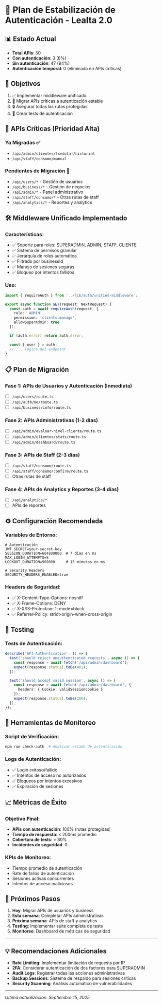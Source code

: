 # 🔐 Plan de Estabilización de Autenticación - Lealta 2.0

## 📊 Estado Actual
- **Total APIs**: 50
- **Con autenticación**: 3 (6%)
- **Sin autenticación**: 47 (94%)
- **Autenticación temporal**: 0 (eliminada en APIs críticas)

## 🎯 Objetivos
1. ✅ Implementar middleware unificado 
2. 🔄 Migrar APIs críticas a autenticación estable
3. 🔒 Asegurar todas las rutas protegidas
4. 🧪 Crear tests de autenticación

## 🚨 APIs Críticas (Prioridad Alta)

### Ya Migradas ✅
- `/api/admin/clientes/[cedula]/historial`
- `/api/staff/consumo/manual`

### Pendientes de Migración 🔄
- `/api/users/*` - Gestión de usuarios
- `/api/business/*` - Gestión de negocios
- `/api/admin/*` - Panel administrativo
- `/api/staff/consumo/*` - Otras rutas de staff
- `/api/analytics/*` - Reportes y analytics

## 🛠️ Middleware Unificado Implementado

### Características:
- ✅ Soporte para roles: SUPERADMIN, ADMIN, STAFF, CLIENTE
- ✅ Sistema de permisos granular
- ✅ Jerarquía de roles automática
- ✅ Filtrado por businessId
- ✅ Manejo de sesiones seguras
- ✅ Bloqueo por intentos fallidos

### Uso:
```typescript
import { requireAuth } from '../lib/auth/unified-middleware';

export async function GET(request: NextRequest) {
  const auth = await requireAuth(request, {
    role: 'ADMIN',
    permission: 'clients.manage',
    allowSuperAdmin: true
  });

  if (auth.error) return auth.error;
  
  const { user } = auth;
  // ... lógica del endpoint
}
```

## 📋 Plan de Migración

### Fase 1: APIs de Usuarios y Autenticación (Inmediata)
- [ ] `/api/users/route.ts` 
- [ ] `/api/auth/me/route.ts`
- [ ] `/api/business/info/route.ts`

### Fase 2: APIs Administrativas (1-2 días)
- [ ] `/api/admin/evaluar-nivel-cliente/route.ts`
- [ ] `/api/admin/clientes/stats/route.ts`
- [ ] `/api/admin/dashboard/route.ts`

### Fase 3: APIs de Staff (2-3 días)
- [ ] `/api/staff/consumo/route.ts`
- [ ] `/api/staff/consumo/confirm/route.ts`
- [ ] Otras rutas de staff

### Fase 4: APIs de Analytics y Reportes (3-4 días)
- [ ] `/api/analytics/*`
- [ ] APIs de reportes

## ⚙️ Configuración Recomendada

### Variables de Entorno:
```env
# Autenticación
JWT_SECRET=your-secret-key
SESSION_DURATION=604800000  # 7 días en ms
MAX_LOGIN_ATTEMPTS=5
LOCKOUT_DURATION=900000     # 15 minutos en ms

# Security Headers
SECURITY_HEADERS_ENABLED=true
```

### Headers de Seguridad:
- ✅ X-Content-Type-Options: nosniff
- ✅ X-Frame-Options: DENY  
- ✅ X-XSS-Protection: 1; mode=block
- ✅ Referrer-Policy: strict-origin-when-cross-origin

## 🧪 Testing

### Tests de Autenticación:
```typescript
describe('API Authentication', () => {
  test('should reject unauthenticated requests', async () => {
    const response = await fetch('/api/admin/dashboard');
    expect(response.status).toBe(401);
  });

  test('should accept valid session', async () => {
    const response = await fetch('/api/admin/dashboard', {
      headers: { Cookie: validSessionCookie }
    });
    expect(response.status).toBe(200);
  });
});
```

## 🔧 Herramientas de Monitoreo

### Script de Verificación:
```bash
npm run check-auth  # Analizar estado de autenticación
```

### Logs de Autenticación:
- ✅ Login exitoso/fallido
- ✅ Intentos de acceso no autorizados
- ✅ Bloqueos por intentos excesivos
- ✅ Expiración de sesiones

## 📈 Métricas de Éxito

### Objetivo Final:
- **APIs con autenticación**: 100% (rutas protegidas)
- **Tiempo de respuesta**: < 200ms promedio
- **Cobertura de tests**: > 80%
- **Incidentes de seguridad**: 0

### KPIs de Monitoreo:
- Tiempo promedio de autenticación
- Rate de fallos de autenticación
- Sesiones activas concurrentes
- Intentos de acceso maliciosos

## 🚀 Próximos Pasos

1. **Hoy**: Migrar APIs de usuarios y business
2. **Esta semana**: Completar APIs administrativas  
3. **Próxima semana**: APIs de staff y analytics
4. **Testing**: Implementar suite completa de tests
5. **Monitoreo**: Dashboard de métricas de seguridad

---

## 💡 Recomendaciones Adicionales

- **Rate Limiting**: Implementar limitación de requests por IP
- **2FA**: Considerar autenticación de dos factores para SUPERADMIN
- **Audit Logs**: Registrar todas las acciones administrativas
- **Backup Sessions**: Sistema de respaldo para sesiones críticas
- **Security Scanning**: Análisis automático de vulnerabilidades

---

*Última actualización: Septiembre 15, 2025*
